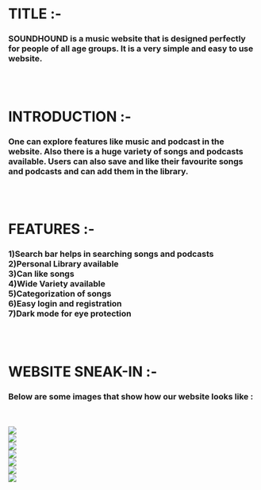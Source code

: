 <h1>TITLE :- </h1>
<h3>
SOUNDHOUND is a music website that is designed perfectly for people of all age groups. It is a very simple and easy to use website. 
</h3></br></br>
<h1>INTRODUCTION :-</h1>
<h3>
One can explore features like music and podcast in the website. Also there is a huge variety of songs and podcasts available. Users can also save and like their favourite songs and podcasts and can add them in the library.
</h3></br></br>
<h1>FEATURES :-</h1>
<h3>
1)Search bar helps in searching songs and podcasts</br>
2)Personal Library available</br>
3)Can like songs</br>
4)Wide Variety available</br>
5)Categorization of songs</br>
6)Easy login and registration</br>
7)Dark mode for eye protection</br>
</h3></br></br>
<h1>WEBSITE SNEAK-IN :-</h1>
<h3>Below are some images that show how our website looks like :</h3>
<br></br>
<img src="../icp-6-group-8-javascript-project-2/Images/one.png"></br>
<img src="../icp-6-group-8-javascript-project-2/Images/one.png"></br>
<img src="../icp-6-group-8-javascript-project-2/Images/one.png"></br>
<img src="../icp-6-group-8-javascript-project-2/Images/one.png"></br>
<img src="../icp-6-group-8-javascript-project-2/Images/one.png"></br>
<img src="../icp-6-group-8-javascript-project-2/Images/one.png"></br>
<img src="../icp-6-group-8-javascript-project-2/Images/one.png"></br>